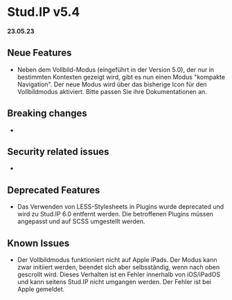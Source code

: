 # Stud.IP v5.4

**23.05.23**

## Neue Features

- Neben dem Vollbild-Modus (eingeführt in der Version 5.0), der nur in bestimmten Kontexten gezeigt wird, gibt es nun einen Modus "kompakte Navigation". Der neue Modus wird über das bisherige Icon für den Vollbildmodus aktiviert. Bitte passen Sie ihre Dokumentationen an.

## Breaking changes

-

## Security related issues

-

## Deprecated Features

- Das Verwenden von LESS-Stylesheets in Plugins wurde deprecated und wird zu Stud.IP 6.0 entfernt werden. Die betroffenen Plugins müssen angepasst und auf SCSS umgestellt werden.

## Known Issues

- Der Vollbildmodus funktioniert nicht auf Apple iPads. Der Modus kann zwar initiiert werden, beendet sich aber selbsständig, wenn nach oben gescrollt wird. Dieses Verhalten ist en Fehler innerhalb von iOS/iPadOS und kann seitens Stud.IP nicht umgangen werden. Der Fehler ist bei Apple gemeldet.
